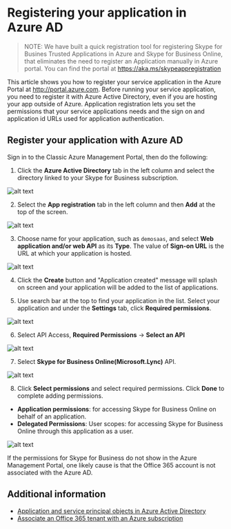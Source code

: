 # Registering your application in Azure AD

>NOTE: We have built a quick registration tool for registering Skype for Busines Trusted Applications in Azure and Skype for Business Online, that eliminates the need to register an Application manually in Azure portal.  You can find the portal at https://aka.ms/skypeappregistration

This article shows you how to register your service application in the Azure Portal at http://portal.azure.com. Before running your service application, you need to register it with Azure Active Directory, even if you are hosting your app outside of Azure. Application registration lets you set the permissions that 
your service applications needs and the sign on and application id URLs used for application authentication.

## Register your application with Azure AD

Sign in to the Classic Azure Management Portal, then do the following:

1. Click the **Azure Active Directory** tab in the left column and select the directory linked to your Skype for Business subscription.
 
 ![alt text](images/RegistrationInAzureActiveDirectoryAppRegistrationActiveDirectory.png "image")

2. Select the **App registration** tab in the left column and then **Add** at the top of the screen.

 ![alt text](images/RegistrationInAzureActiveDirectoryAppRegistrationImage.png "image") 

3. Choose name for your application, such as `demosaas`, and select **Web application and/or web API** as its **Type**. The value of **Sign-on URL** is the URL at which your application is hosted. 

 ![alt text](images/RegistrationInAzureActiveDirectoryCreateAppImage.png "image") 

4. Click the **Create** button and "Application created" message will splash on screen and your application will be added to the list of applications. 

5. Use search bar at the top to find your application in the list. Select your application and under the **Settings** tab, click **Required permissions**.
  
 ![alt text](images/RegistrationInAzureActiveDirectoryRequestPermissionsAppImage.png "image") 
 
6. Select API Access, **Required Permissions** -> **Select an API**

 ![alt text](images/RegistrationInAzureActiveDirectoryRequestPermissionsSelectAPIAppImage.png "image") 

7. Select **Skype for Business Online(Microsoft.Lync)**  API.

 ![alt text](images/RegistrationInAzureActiveDirectoryimageSelectSFBOnlineAPIImage.png "image") 
 
8. Click **Select permissions** and select required permissions. Click **Done** to complete adding permissions. 
  - **Application permissions**: for accessing Skype for Business Online on behalf of an application. 
  - **Delegated Permissions**:  User scopes: for accessing Skype for Business Online through this application as a user.
 
 ![alt text](images/RegistrationInAzureActiveDirectorySelectPermissionsAppImage.png "image") 
  
If the permissions for Skype for Business do not show in the Azure Management Portal, one likely cause is that the Office 365 account is not associated with the Azure AD.

## Additional information

- [Application and service principal objects in Azure Active Directory](https://azure.microsoft.com/documentation/articles/active-directory-application-objects/)
- [Associate an Office 365 tenant with an Azure subscription](/azure/billing-add-office-365-tenant-to-azure-subscription.md) 
